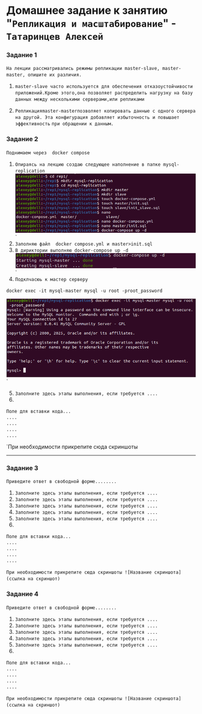 # Домашнее задание к занятию "`Репликация и масштабирование`" - `Татаринцев Алексей`

### Задание 1

`На лекции рассматривались режимы репликации master-slave, master-master, опишите их различия.`

1. `master-slave часто используется для обеспечения отказоустойчивости приложений.Кроме этого,она позволяет распределить нагрузку на базу`
   `данных между несколькими серверами,или репликами`

2. `Репликацияmaster-masterпозволяет копировать данные с одного сервера на другой. Эта конфигурация добавляет избыточность и повышает эффективность`
    `при обращении к данным.`

### Задание 2

`Поднимаем через  docker compose`

1. `Опираясь на лекцию создаю следующее наполнение в папке mysql-replication`
![1](https://github.com/Foxbeerxxx/rep1/blob/main/img/img1.png)`
2. `Заполняю файл  docker compose.yml и master>init.sql`
3. `В дириктории выполняю docker-compose up -d`
![2](https://github.com/Foxbeerxxx/rep1/blob/main/img/img2.png)`
4. `Подклчасюь к мастер серверу`
```
docker exec -it mysql-master mysql -u root -proot_password
```
![3](https://github.com/Foxbeerxxx/rep1/blob/main/img/img3.png)`

5. `Заполните здесь этапы выполнения, если требуется ....`
6. 

```
Поле для вставки кода...
....
....
....
....
```

`При необходимости прикрепитe сюда скриншоты



---

### Задание 3

`Приведите ответ в свободной форме........`

1. `Заполните здесь этапы выполнения, если требуется ....`
2. `Заполните здесь этапы выполнения, если требуется ....`
3. `Заполните здесь этапы выполнения, если требуется ....`
4. `Заполните здесь этапы выполнения, если требуется ....`
5. `Заполните здесь этапы выполнения, если требуется ....`
6. 

```
Поле для вставки кода...
....
....
....
....
```

`При необходимости прикрепитe сюда скриншоты
![Название скриншота](ссылка на скриншот)`

### Задание 4

`Приведите ответ в свободной форме........`

1. `Заполните здесь этапы выполнения, если требуется ....`
2. `Заполните здесь этапы выполнения, если требуется ....`
3. `Заполните здесь этапы выполнения, если требуется ....`
4. `Заполните здесь этапы выполнения, если требуется ....`
5. `Заполните здесь этапы выполнения, если требуется ....`
6. 

```
Поле для вставки кода...
....
....
....
....
```

`При необходимости прикрепитe сюда скриншоты
![Название скриншота](ссылка на скриншот)`
